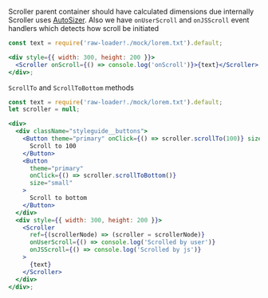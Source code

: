 Scroller parent container should have calculated dimensions
due internally Scroller uses [AutoSizer](https://github.com/bvaughn/react-virtualized/blob/master/docs/AutoSizer.md).
Also we have `onUserScroll` and `onJSScroll` event handlers which detects how scroll be initiated

```jsx
const text = require('raw-loader!./mock/lorem.txt').default;

<div style={{ width: 300, height: 200 }}>
  <Scroller onScroll={() => console.log('onScroll')}>{text}</Scroller>
</div>;
```

`ScrollTo` and `ScrollToBottom` methods

```jsx
const text = require('raw-loader!./mock/lorem.txt').default;
let scroller = null;

<div>
  <div className="styleguide__buttons">
    <Button theme="primary" onClick={() => scroller.scrollTo(100)} size="small">
      Scroll to 100
    </Button>
    <Button
      theme="primary"
      onClick={() => scroller.scrollToBottom()}
      size="small"
    >
      Scroll to bottom
    </Button>
  </div>
  <div style={{ width: 300, height: 200 }}>
    <Scroller
      ref={(scrollerNode) => (scroller = scrollerNode)}
      onUserScroll={() => console.log('Scrolled by user')}
      onJSScroll={() => console.log('Scrolled by js')}
    >
      {text}
    </Scroller>
  </div>
</div>;
```

